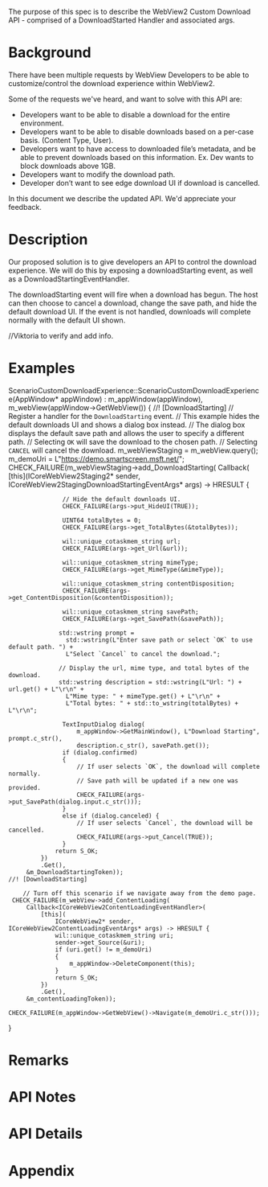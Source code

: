   The purpose of this spec is to describe the WebView2 Custom Download API - comprised of a DownloadStarted Handler and associated args.

# Background
<!-- TEMPLATE
    Use this section to provide background context for the new API(s)
    in this spec. 

    This section and the appendix are the only sections that likely
    do not get copied into any official documentation, they're just an aid
    to reading this spec. 
    
    If you're modifying an existing API, included a link here to the
    existing page(s) or spec documentation.

    For example, this section is a place to explain why you're adding this
    API rather than modifying an existing API.

    For example, this is a place to provide a brief explanation of some dependent
    area, just explanation enough to understand this new API, rather than telling
    the reader "go read 100 pages of background information posted at ...". 
-->
There have been multiple requests by WebView Developers to be able to customize/control the download experience within WebView2.  

Some of the requests we've heard, and want to solve with this API are:
- Developers want to be able to disable a download for the entire environment. 
- Developers want to be able to disable downloads based on a per-case basis. (Content Type, User).  
- Developers want to have access to downloaded file’s metadata, and be able to prevent downloads based on this information. 
   Ex. Dev wants to block downloads above 1GB. 
- Developers want to modify the download path. 
- Developer don’t want to see edge download UI if download is cancelled. 

In this document we describe the updated API. We'd appreciate your feedback.

# Description

Our proposed solution is to give developers an API to control the download experience.
We will do this by exposing a downloadStarting event, as well as a DownloadStartingEventHandler.

The downloadStarting event will fire when a download has begun. 
The host can then choose to cancel a download, change the save path, and hide the default download UI. 
If the event is not handled, downloads will complete normally with the default UI shown.

//Viktoria to verify and add info.


# Examples
<!-- TEMPLATE
    Use this section to explain the features of the API, showing
    example code with each description in both C# (for our WinRT API or .NET API) and
    in C++ for our COM API. Use snippets of the sample code you wrote for the sample apps.

    The general format is:

    ## FirstFeatureName

    Feature explanation text goes here, including why an app would use it, how it
    replaces or supplements existing functionality.

    ```c#
    void SampleMethod()
    {
        var show = new AnExampleOf();
        show.SomeMembers = AndWhyItMight(be, interesting)
    }
    ```
    
    ```cpp
    void SampleClass::SampleMethod()
    {
        winrt::com_ptr<ICoreWebView2> webview2 = ...
    }
    ```

    ## SecondFeatureName

    Feature explanation text goes here, including why an app would use it, how it
    replaces or supplements existing functionality.

    ```c#
    void SampleMethod()
    {
        var show = new AnExampleOf();
        show.SomeMembers = AndWhyItMight(be, interesting)
    }
    ```
    
    ```cpp
    void SampleClass::SampleMethod()
    {
        winrt::com_ptr<ICoreWebView2> webview2 = ...
    }
    ```

    As an example of this section, see the Examples section for the PasswordBox
    control (https://docs.microsoft.com/windows/uwp/design/controls-and-patterns/password-box#examples). 
-->

ScenarioCustomDownloadExperience::ScenarioCustomDownloadExperience(AppWindow* appWindow)
    : m_appWindow(appWindow), m_webView(appWindow->GetWebView())
{
    //! [DownloadStarting]
    // Register a handler for the `DownloadStarting` event.
    // This example hides the default downloads UI and shows a dialog box instead.
    // The dialog box displays the default save path and allows the user to specify a different path.
    // Selecting `OK` will save the download to the chosen path.
    // Selecting `CANCEL` will cancel the download.
    m_webViewStaging = m_webView.query<ICoreWebView2Staging2>();
    m_demoUri = L"https://demo.smartscreen.msft.net/";
     CHECK_FAILURE(m_webViewStaging->add_DownloadStarting(
         Callback<ICoreWebView2StagingDownloadStartingEventHandler>(
             [this](ICoreWebView2Staging2* sender, ICoreWebView2StagingDownloadStartingEventArgs* args)
                 -> HRESULT {

                   // Hide the default downloads UI.
                   CHECK_FAILURE(args->put_HideUI(TRUE));

                   UINT64 totalBytes = 0;
                   CHECK_FAILURE(args->get_TotalBytes(&totalBytes));

                   wil::unique_cotaskmem_string url;
                   CHECK_FAILURE(args->get_Url(&url));

                   wil::unique_cotaskmem_string mimeType;
                   CHECK_FAILURE(args->get_MimeType(&mimeType));

                   wil::unique_cotaskmem_string contentDisposition;
                   CHECK_FAILURE(args->get_ContentDisposition(&contentDisposition));

                   wil::unique_cotaskmem_string savePath;
                   CHECK_FAILURE(args->get_SavePath(&savePath));

                  std::wstring prompt =
                    std::wstring(L"Enter save path or select `OK` to use default path. ") +
                    L"Select `Cancel` to cancel the download.";

                  // Display the url, mime type, and total bytes of the download.
                  std::wstring description = std::wstring(L"Url: ") + url.get() + L"\r\n" +
                    L"Mime type: " + mimeType.get() + L"\r\n" +
                    L"Total bytes: " + std::to_wstring(totalBytes) + L"\r\n";

                   TextInputDialog dialog(
                       m_appWindow->GetMainWindow(), L"Download Starting", prompt.c_str(),
                       description.c_str(), savePath.get());
                   if (dialog.confirmed)
                   {
                       // If user selects `OK`, the download will complete normally.
                       // Save path will be updated if a new one was provided.
                       CHECK_FAILURE(args->put_SavePath(dialog.input.c_str()));
                   }
                   else if (dialog.canceled) {
                       // If user selects `Cancel`, the download will be cancelled.
                       CHECK_FAILURE(args->put_Cancel(TRUE));
                   }
                 return S_OK;
             })
             .Get(),
         &m_DownloadStartingToken));
    //! [DownloadStarting]

        // Turn off this scenario if we navigate away from the demo page.
     CHECK_FAILURE(m_webView->add_ContentLoading(
         Callback<ICoreWebView2ContentLoadingEventHandler>(
             [this](
                 ICoreWebView2* sender, ICoreWebView2ContentLoadingEventArgs* args) -> HRESULT {
                 wil::unique_cotaskmem_string uri;
                 sender->get_Source(&uri);
                 if (uri.get() != m_demoUri)
                 {
                     m_appWindow->DeleteComponent(this);
                 }
                 return S_OK;
             })
             .Get(),
         &m_contentLoadingToken));

    CHECK_FAILURE(m_appWindow->GetWebView()->Navigate(m_demoUri.c_str()));
}

# Remarks
<!-- TEMPLATE
    Explanation and guidance that doesn't fit into the Examples section.

    APIs should only throw exceptions in exceptional conditions; basically,
    only when there's a bug in the caller, such as argument exception.  But if for some
    reason it's necessary for a caller to catch an exception from an API, call that
    out with an explanation either here or in the Examples
-->


# API Notes
<!-- TEMPLATE
    Option 1: Give a one or two line description of each API (type and member),
        or at least the ones that aren't obvious from their name. These
        descriptions are what show up in IntelliSense. For properties, specify
        the default value of the property if it isn't the type's default (for
        example an int-typed property that doesn't default to zero.) 
        
    Option 2: Put these descriptions in the below API Details section,
        with a "///" comment above the member or type. 
-->


# API Details
<!-- TEMPLATE
    The exact API, in IDL format for our COM API and
    in MIDL3 format (https://docs.microsoft.com/en-us/uwp/midl-3/)
    when possible, or in C# if starting with an API sketch for our .NET and WinRT API.

    Include every new or modified type but use // ... to remove any methods,
    properties, or events that are unchanged.

    (GitHub's markdown syntax formatter does not (yet) know about MIDL3, so
    use ```c# instead even when writing MIDL3.)

    Example:
    
    ```
    /// Event args for the NewWindowRequested event. The event is fired when content
    /// inside webview requested to open a new window (through window.open() and so on.)
    [uuid(34acb11c-fc37-4418-9132-f9c21d1eafb9), object, pointer_default(unique)]
    interface ICoreWebView2NewWindowRequestedEventArgs : IUnknown
    {
        // ...

        /// Window features specified by the window.open call.
        /// These features can be considered for positioning and sizing of
        /// new webview windows.
        [propget] HRESULT WindowFeatures([out, retval] ICoreWebView2WindowFeatures** windowFeatures);
    }
    ```

    ```c# (but really MIDL3)
    public class CoreWebView2NewWindowRequestedEventArgs
    {
        // ...

	       public CoreWebView2WindowFeatures WindowFeatures { get; }
    }
    ```
-->


# Appendix
<!-- TEMPLATE
    Anything else that you want to write down for posterity, but
    that isn't necessary to understand the purpose and usage of the API.
    For example, implementation details or links to other resources.
-->
